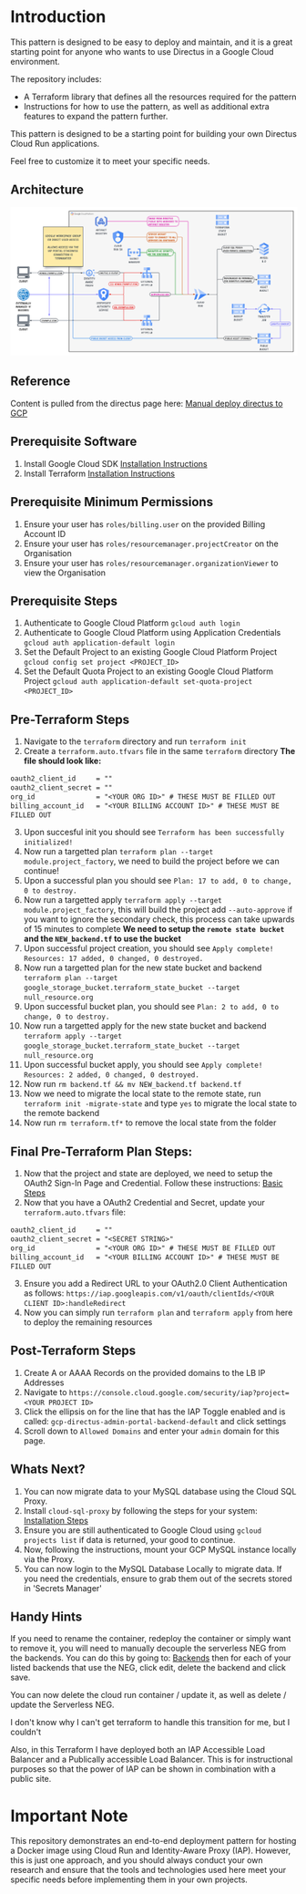# Introduction
This pattern is designed to be easy to deploy and maintain, and it is a great starting point for anyone who wants to use Directus in a Google Cloud environment.

The repository includes:
- A Terraform library that defines all the resources required for the pattern 
- Instructions for how to use the pattern, as well as additional extra features to expand the pattern further.

This pattern is designed to be a starting point for building your own Directus Cloud Run applications.

Feel free to customize it to meet your specific needs.

## Architecture
<p align="center"> <img src="images/architecture.png" width="700"> </p>

## Reference
Content is pulled from the directus page here: [Manual deploy directus to GCP](https://docs.directus.io/blog/deploying-directus-to-google-cloud-platform-with-docker.html)

## Prerequisite Software
1. Install Google Cloud SDK [Installation Instructions](https://cloud.google.com/sdk/docs/install#installation_instructions)
2. Install Terraform [Installation Instructions](https://developer.hashicorp.com/terraform/tutorials/aws-get-started/install-cli#install-terraform)

## Prerequisite Minimum Permissions
1. Ensure your user has `roles/billing.user` on the provided Billing Account ID
2. Ensure your user has `roles/resourcemanager.projectCreator` on the Organisation
3. Ensure your user has `roles/resourcemanager.organizationViewer` to view the Organisation

## Prerequisite Steps
1. Authenticate to Google Cloud Platform `gcloud auth login`
2. Authenticate to Google Cloud Platform using Application Credentials `gcloud auth application-default login`
3. Set the Default Project to an existing Google Cloud Platform Project `gcloud config set project <PROJECT_ID>`
4. Set the Default Quota Project to an existing Google Cloud Platform Project `gcloud auth application-default set-quota-project <PROJECT_ID>`

## Pre-Terraform Steps 
1. Navigate to the `terraform` directory and run `terraform init`
2. Create a `terraform.auto.tfvars` file in the same `terraform` directory
**The file should look like:**
```
oauth2_client_id     = ""
oauth2_client_secret = ""
org_id               = "<YOUR ORG ID>" # THESE MUST BE FILLED OUT
billing_account_id   = "<YOUR BILLING ACCOUNT ID>" # THESE MUST BE FILLED OUT
```
3. Upon succesful init you should see `Terraform has been successfully initialized!` 
4. Now run a targetted plan `terraform plan --target module.project_factory`, we need to build the project before we can continue!
4. Upon a successful plan you should see `Plan: 17 to add, 0 to change, 0 to destroy.`
5. Now run a targetted apply `terraform apply --target module.project_factory`, this will build the project add `--auto-approve` if you want to ignore the secondary check, this process can take upwards of 15 minutes to complete
**We need to setup the `remote state bucket` and the `NEW_backend.tf` to use the bucket**
5. Upon successful project creation, you should see `Apply complete! Resources: 17 added, 0 changed, 0 destroyed.`
6. Now run a targetted plan for the new state bucket and backend `terraform plan --target google_storage_bucket.terraform_state_bucket --target null_resource.org`
7. Upon successful bucket plan, you should see `Plan: 2 to add, 0 to change, 0 to destroy.`
8. Now run a targetted apply for the new state bucket and backend `terraform apply --target google_storage_bucket.terraform_state_bucket --target null_resource.org`
8. Upon successful bucket apply, you should see `Apply complete! Resources: 2 added, 0 changed, 0 destroyed.`
9. Now run `rm backend.tf && mv NEW_backend.tf backend.tf`
10. Now we need to migrate the local state to the remote state, run `terraform init -migrate-state` and type `yes` to migrate the local state to the remote backend 
11. Now run `rm terraform.tf*` to remove the local state from the folder

## Final Pre-Terraform Plan Steps:
1. Now that the project and state are deployed, we need to setup the OAuth2 Sign-In Page and Credential. Follow these instructions: [Basic Steps](https://developers.google.com/identity/protocols/oauth2#basicsteps)
2. Now that you have a OAuth2 Credential and Secret, update your `terraform.auto.tfvars` file:
```
oauth2_client_id     = ""
oauth2_client_secret = "<SECRET STRING>"
org_id               = "<YOUR ORG ID>" # THESE MUST BE FILLED OUT
billing_account_id   = "<YOUR BILLING ACCOUNT ID>" # THESE MUST BE FILLED OUT
```
3. Ensure you add a Redirect URL to your OAuth2.0 Client Authentication as follows:
`https://iap.googleapis.com/v1/oauth/clientIds/<YOUR CLIENT ID>:handleRedirect`
4. Now you can simply run `terraform plan` and `terraform apply` from here to deploy the remaining resources

## Post-Terraform Steps
1. Create A or AAAA Records on the provided domains to the LB IP Addresses
2. Navigate to `https://console.cloud.google.com/security/iap?project=<YOUR PROJECT ID>`
3. Click the ellipsis on for the line that has the IAP Toggle enabled and is called: `gcp-directus-admin-portal-backend-default` and click settings
4. Scroll down to `Allowed Domains` and enter your `admin` domain for this page.

## Whats Next?
1. You can now migrate data to your MySQL database using the Cloud SQL Proxy.
2. Install `cloud-sql-proxy` by following the steps for your system: [Installation Steps](https://github.com/GoogleCloudPlatform/cloud-sql-proxy#installation)
3. Ensure you are still authenticated to Google Cloud using `gcloud projects list` if data is returned, your good to continue.
4. Now, following the instructions, mount your GCP MySQL instance locally via the Proxy.
5. You can now login to the MySQL Database Locally to migrate data. If you need the credentials, ensure to grab them out of the secrets stored in 'Secrets Manager'

## Handy Hints
If you need to rename the container, redeploy the container or simply want to remove it, you will need to manually decouple the serverless NEG from the backends. You can do this by going to: [Backends](https://console.cloud.google.com/net-services/loadbalancing/list/backends) then for each of your listed backends that use the NEG, click edit, delete the backend and click save.

You can now delete the cloud run container / update it, as well as delete / update the Serverless NEG.

I don't know why I can't get terraform to handle this transition for me, but I couldn't

Also, in this Terraform I have deployed both an IAP Accessible Load Balancer and a Publically accessible Load Balancer. This is for instructional purposes so that the power of IAP can be shown in combination with a public site.

# Important Note 
This repository demonstrates an end-to-end deployment pattern for hosting a Docker image using Cloud Run and Identity-Aware Proxy (IAP). However, this is just one approach, and you should always conduct your own research and ensure that the tools and technologies used here meet your specific needs before implementing them in your own projects.
